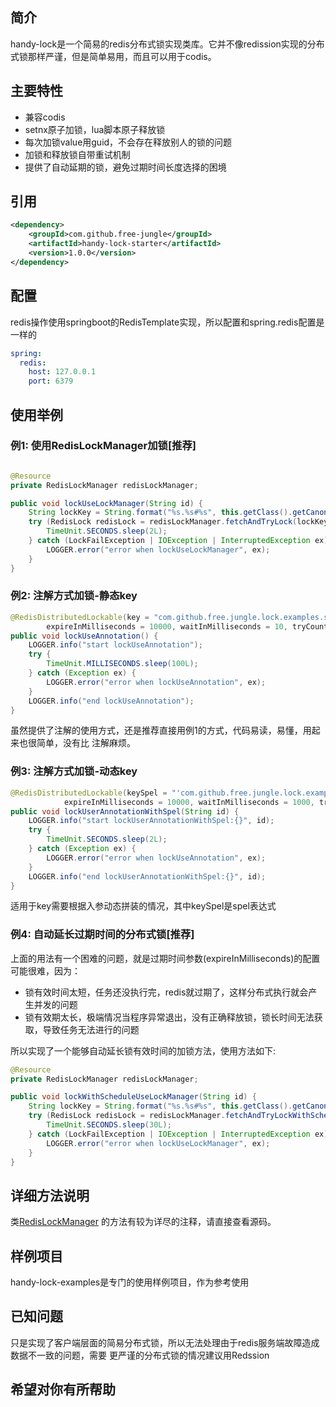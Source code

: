 ## 简介

handy-lock是一个简易的redis分布式锁实现类库。它并不像redission实现的分布式锁那样严谨，但是简单易用，而且可以用于codis。

## 主要特性

* 兼容codis
* setnx原子加锁，lua脚本原子释放锁
* 每次加锁value用guid，不会存在释放别人的锁的问题
* 加锁和释放锁自带重试机制
* 提供了自动延期的锁，避免过期时间长度选择的困境

## 引用

```xml
<dependency>
    <groupId>com.github.free-jungle</groupId>
    <artifactId>handy-lock-starter</artifactId>
    <version>1.0.0</version>
</dependency>
```

## 配置

redis操作使用springboot的RedisTemplate实现，所以配置和spring.redis配置是一样的

```yml
spring:
  redis:
    host: 127.0.0.1
    port: 6379
```

## 使用举例

### 例1: 使用RedisLockManager加锁[推荐]

```java

@Resource
private RedisLockManager redisLockManager;

public void lockUseLockManager(String id) {
    String lockKey = String.format("%s.%s#%s", this.getClass().getCanonicalName(), "lockUseLockManager", id);
    try (RedisLock redisLock = redisLockManager.fetchAndTryLock(lockKey, 5000, 1000, 2)) {
        TimeUnit.SECONDS.sleep(2L);
    } catch (LockFailException | IOException | InterruptedException ex) {
        LOGGER.error("error when lockUseLockManager", ex);
    }
}
```

### 例2: 注解方式加锁-静态key

```java
@RedisDistributedLockable(key = "com.github.free.jungle.lock.examples.service.impl.lockUseAnnotation",
        expireInMilliseconds = 10000, waitInMilliseconds = 10, tryCount = 1)
public void lockUseAnnotation() {
    LOGGER.info("start lockUseAnnotation");
    try {
        TimeUnit.MILLISECONDS.sleep(100L);
    } catch (Exception ex) {
        LOGGER.error("error when lockUseAnnotation", ex);
    }
    LOGGER.info("end lockUseAnnotation");
}
```

虽然提供了注解的使用方式，还是推荐直接用例1的方式，代码易读，易懂，用起来也很简单，没有比
注解麻烦。

### 例3: 注解方式加锁-动态key

```java
@RedisDistributedLockable(keySpel = "'com.github.free.jungle.lock.examples.service.impl.lockUserAnnotationWithSpel#'+#id",
            expireInMilliseconds = 10000, waitInMilliseconds = 1000, tryCount = 3)
public void lockUserAnnotationWithSpel(String id) {
    LOGGER.info("start lockUserAnnotationWithSpel:{}", id);
    try {
        TimeUnit.SECONDS.sleep(2L);
    } catch (Exception ex) {
        LOGGER.error("error when lockUseAnnotation", ex);
    }
    LOGGER.info("end lockUserAnnotationWithSpel:{}", id);
}
```

适用于key需要根据入参动态拼装的情况，其中keySpel是spel表达式

### 例4: 自动延长过期时间的分布式锁[推荐]

上面的用法有一个困难的问题，就是过期时间参数(expireInMilliseconds)的配置可能很难，因为：

* 锁有效时间太短，任务还没执行完，redis就过期了，这样分布式执行就会产生并发的问题
* 锁有效期太长，极端情况当程序异常退出，没有正确释放锁，锁长时间无法获取，导致任务无法进行的问题

所以实现了一个能够自动延长锁有效时间的加锁方法，使用方法如下:

```java
@Resource
private RedisLockManager redisLockManager;

public void lockWithScheduleUseLockManager(String id) {
    String lockKey = String.format("%s.%s#%s", this.getClass().getCanonicalName(), "lockUseLockManager", id);
    try (RedisLock redisLock = redisLockManager.fetchAndTryLockWithSchedule(lockKey)) {
        TimeUnit.SECONDS.sleep(30L);
    } catch (LockFailException | IOException | InterruptedException ex) {
        LOGGER.error("error when lockUseLockManager", ex);
    }
}
```

## 详细方法说明

类[RedisLockManager](./handy-lock-core/src/main/java/com/github/free/jungle/handy/lock/core/RedisLockManager.java)
的方法有较为详尽的注释，请直接查看源码。

## 样例项目

handy-lock-examples是专门的使用样例项目，作为参考使用

## 已知问题

只是实现了客户端层面的简易分布式锁，所以无法处理由于redis服务端故障造成数据不一致的问题，需要
更严谨的分布式锁的情况建议用Redssion

## 希望对你有所帮助